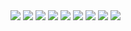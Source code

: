 <img src="https://img.shields.io/badge/-Spring-green?logo=Spring&logoColor=white&style=for-the-badge"/>
<img src="https://img.shields.io/badge/-Java-008C8C?logo=Java&logoColor=white&style=for-the-badge"/>
<img src="https://img.shields.io/badge/-JavaScript-yellow?logo=JavaScript&logoColor=white&style=for-the-badge"/>
<img src="https://img.shields.io/badge/-jQuery-0078FF?logo=jQuery&logoColor=white&style=for-the-badge"/>
<img src="https://img.shields.io/badge/-HTML5-red?logo=HTML5&logoColor=white&style=for-the-badge"/>
<img src="https://img.shields.io/badge/-CSS3-blue?logo=CSS3&logoColor=white&style=for-the-badge"/>
<img src="https://img.shields.io/badge/-Bootstrap 4-purple?logo=Bootstrap&logoColor=white&style=for-the-badge"/>
<img src="https://img.shields.io/badge/-Oracle-FF3232?logo=Oracle&logoColor=white&style=for-the-badge"/>
<img src="https://img.shields.io/badge/-MySQL-orange?logo=MySQL&logoColor=white&style=for-the-badge"/>
